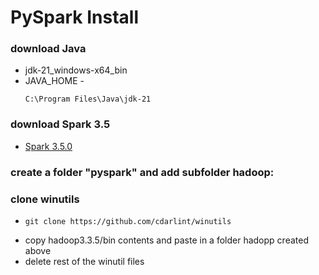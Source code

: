 # PySpark Install
### download Java
* jdk-21_windows-x64_bin
* JAVA_HOME -
  ```
  C:\Program Files\Java\jdk-21
  ```
### download Spark 3.5
* [Spark 3.5.0](https://www.apache.org/dyn/closer.lua/spark/spark-3.5.0/spark-3.5.0-bin-hadoop3.tgz)
### create a folder "pyspark" and add subfolder hadoop:
### clone winutils
*
  ```
  git clone https://github.com/cdarlint/winutils  
  ```
*  copy hadoop3.3.5/bin contents and paste in a folder hadopp created above
* delete rest of the winutil files
